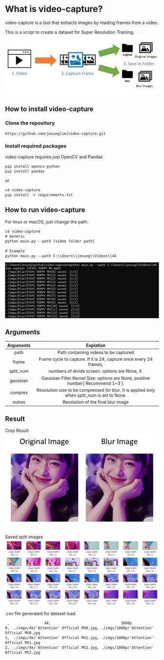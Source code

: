 # What is video-capture?
video-capture is a tool that extracts images by reading frames from a video.

This is a script to create a dataset for Super Resolution Training.
![diagram](screenshots/diagram.jpg)

## How to install video-capture

### Clone the repository
```
https://github.com/jesunglim/video-capture.git
```

### Install required packages
video-capture requires just OpenCV and Pandas

```
pip install opencv-python
pip install pandas
```

or

```
cd video-capture
pip install -r requirements.txt
```

## How to run video-capture
For linux or macOS, just change the path.
```
cd video-capture
# Generic
python main.py --path [video folder path]

# Example
python main.py --path C:\\Users\\jesung\\Videos\\4k
```
![photo](screenshots/run.png)

## Arguments
|   Arguments   |       Explation
|:-------------:|:------------------------------------:|
|   path        |   Path containing videos to be captured
|   frame       |   Frame cycle to capture. If it is 24, capture once every 24 frames.
|   split_num   |   numbers of divide screen. options are None, 4.
|   gaussian    |   Gaussian Filter Kernel Size. options are None, positive number[ Recommend 1~3 ].
|   compres     |   Resolution size to be compressed for blur. It is applied only when split_num is set to None.
|   outres     |   Resolution of the final blur image

## Result
Crop Result
![crop_result](screenshots/crop_result.jpg)

Saved split images
![split_result](screenshots/split_result.png)

.csv file generated for dataset load
```
 ,	              4k,	                             1080p
0,	./imgs/4k/'Attention' Official MV0.jpg,	./imgs/1080p/'Attention' Official MV0.jpg
1,	./imgs/4k/'Attention' Official MV1.jpg,	./imgs/1080p/'Attention' Official MV1.jpg
2,	./imgs/4k/'Attention' Official MV2.jpg,	./imgs/1080p/'Attention' Official MV2.jpg
```
